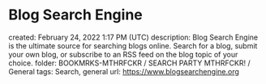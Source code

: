 # Blog Search Engine

created: February 24, 2022 1:17 PM (UTC)
description: Blog Search Engine is the ultimate source for searching blogs online. Search for a blog, submit your own blog, or subscribe to an RSS feed on the blog topic of your choice.
folder: BOOKMRKS-MTHRFCKR / SEARCH PARTY MTHRFCKR! / General
tags: Search, general
url: https://www.blogsearchengine.org